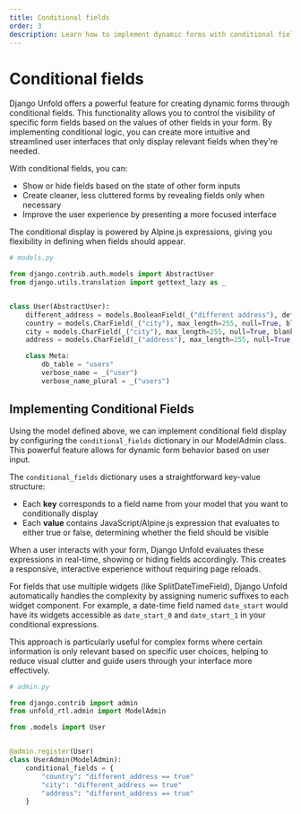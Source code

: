 ```yaml
---
title: Conditional fields
order: 3
description: Learn how to implement dynamic forms with conditional fields in Django Unfold admin interface. Control field visibility based on other field values using Alpine.js expressions for a more intuitive user experience.
---
```


# Conditional fields

Django Unfold offers a powerful feature for creating dynamic forms through conditional fields. This functionality allows you to control the visibility of specific form fields based on the values of other fields in your form. By implementing conditional logic, you can create more intuitive and streamlined user interfaces that only display relevant fields when they're needed.

With conditional fields, you can:

- Show or hide fields based on the state of other form inputs
- Create cleaner, less cluttered forms by revealing fields only when necessary
- Improve the user experience by presenting a more focused interface

The conditional display is powered by Alpine.js expressions, giving you flexibility in defining when fields should appear.

```python
# models.py

from django.contrib.auth.models import AbstractUser
from django.utils.translation import gettext_lazy as _


class User(AbstractUser):
    different_address = models.BooleanField(_("different address"), default=False)
    country = models.CharField(_("city"), max_length=255, null=True, blank=True, default=None)
    city = models.CharField(_("city"), max_length=255, null=True, blank=True, default=None)
    address = models.CharField(_("address"), max_length=255, null=True, blank=True, default=None)

    class Meta:
        db_table = "users"
        verbose_name = _("user")
        verbose_name_plural = _("users")
```

## Implementing Conditional Fields

Using the model defined above, we can implement conditional field display by configuring the `conditional_fields` dictionary in our ModelAdmin class. This powerful feature allows for dynamic form behavior based on user input.

The `conditional_fields` dictionary uses a straightforward key-value structure:
- Each **key** corresponds to a field name from your model that you want to conditionally display
- Each **value** contains JavaScript/Alpine.js expression that evaluates to either true or false, determining whether the field should be visible

When a user interacts with your form, Django Unfold evaluates these expressions in real-time, showing or hiding fields accordingly. This creates a responsive, interactive experience without requiring page reloads.

For fields that use multiple widgets (like SplitDateTimeField), Django Unfold automatically handles the complexity by assigning numeric suffixes to each widget component. For example, a date-time field named `date_start` would have its widgets accessible as `date_start_0` and `date_start_1` in your conditional expressions.

This approach is particularly useful for complex forms where certain information is only relevant based on specific user choices, helping to reduce visual clutter and guide users through your interface more effectively.

```python
# admin.py

from django.contrib import admin
from unfold_rtl.admin import ModelAdmin

from .models import User


@admin.register(User)
class UserAdmin(ModelAdmin):
    conditional_fields = {
        "country": "different_address == true"
        "city": "different_address == true"
        "address": "different_address == true"
    }
```
